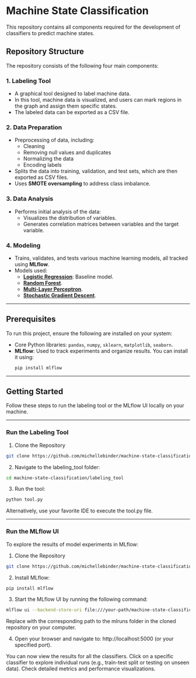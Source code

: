 # Machine State Classification

This repository contains all components required for the development of classifiers to predict machine states.

## Repository Structure

The repository consists of the following four main components:

### 1. **Labeling Tool**
- A graphical tool designed to label machine data.
- In this tool, machine data is visualized, and users can mark regions in the graph and assign them specific states.
- The labeled data can be exported as a CSV file.

### 2. **Data Preparation**
- Preprocessing of data, including:
  - Cleaning
  - Removing null values and duplicates
  - Normalizing the data
  - Encoding labels
- Splits the data into training, validation, and test sets, which are then exported as CSV files.
- Uses **SMOTE oversampling** to address class imbalance.

### 3. **Data Analysis**
- Performs initial analysis of the data:
  - Visualizes the distribution of variables.
  - Generates correlation matrices between variables and the target variable.

### 4. **Modeling**
- Trains, validates, and tests various machine learning models, all tracked using **MLflow**.
- Models used:
  - **[Logistic Regression](modeling/logistic_regression)**: Baseline model.
  - **[Random Forest](modeling/random_forest)**.
  - **[Multi-Layer Perceptron](modeling/multi_layer_perceptron)**.
  - **[Stochastic Gradient Descent](modeling/stochastic_gradient_descent)**.

---

## Prerequisites

To run this project, ensure the following are installed on your system:

- Core Python libraries: `pandas`, `numpy`, `sklearn`, `matplotlib`, `seaborn`.
- **MLflow**: Used to track experiments and organize results. You can install it using:
  ```bash
  pip install mlflow
  ```

---

## Getting Started
Follow these steps to run the labeling tool or the MLflow UI locally on your machine.

---

### Run the Labeling Tool

1. Clone the Repository
```bash
git clone https://github.com/michellebinder/machine-state-classification.git
```

2. Navigate to the labeling_tool folder:
```bash
cd machine-state-classification/labeling_tool
```
3. Run the tool:
```bash
python tool.py
```
Alternatively, use your favorite IDE to execute the tool.py file.

---

### Run the MLflow UI
To explore the results of model experiments in MLflow:

1. Clone the Repository
```bash
git clone https://github.com/michellebinder/machine-state-classification.git
```

2. Install MLflow:
```bash
pip install mlflow
```

3. Start the MLflow UI by running the following command:
```bash
mlflow ui --backend-store-uri file:///your-path/machine-state-classification/mlruns
```
Replace <your-path> with the corresponding path to the mlruns folder in the cloned repository on your computer.

4. Open your browser and navigate to:
http://localhost:5000 (or your specified port).

You can now view the results for all the classifiers.
Click on a specific classifier to explore individual runs (e.g., train-test split or testing on unseen data).
Check detailed metrics and performance visualizations.
